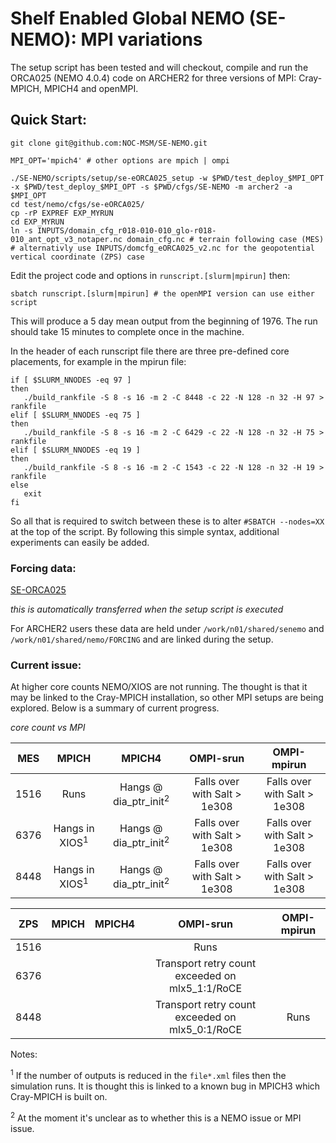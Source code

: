 # Shelf Enabled Global NEMO (SE-NEMO): MPI variations

The setup script has been tested and will checkout, compile and run the ORCA025 (NEMO 4.0.4) code on ARCHER2 for three versions of MPI: Cray-MPICH, MPICH4 and openMPI.

## Quick Start:

```
git clone git@github.com:NOC-MSM/SE-NEMO.git

MPI_OPT='mpich4' # other options are mpich | ompi

./SE-NEMO/scripts/setup/se-eORCA025_setup -w $PWD/test_deploy_$MPI_OPT -x $PWD/test_deploy_$MPI_OPT -s $PWD/cfgs/SE-NEMO -m archer2 -a $MPI_OPT
cd test/nemo/cfgs/se-eORCA025/
cp -rP EXPREF EXP_MYRUN
cd EXP_MYRUN
ln -s INPUTS/domain_cfg_r018-010-010_glo-r018-010_ant_opt_v3_notaper.nc domain_cfg.nc # terrain following case (MES)
# alternativly use INPUTS/domcfg_eORCA025_v2.nc for the geopotential vertical coordinate (ZPS) case
```
Edit the project code and options in  `runscript.[slurm|mpirun]` then:
```
sbatch runscript.[slurm|mpirun] # the openMPI version can use either script
```
This will produce a 5 day mean output from the beginning of 1976. The run should take 15 minutes to complete once in the machine.

In the header of each runscript file there are three pre-defined core placements, for example in the mpirun file:
```
if [ $SLURM_NNODES -eq 97 ]
then
   ./build_rankfile -S 8 -s 16 -m 2 -C 8448 -c 22 -N 128 -n 32 -H 97 > rankfile
elif [ $SLURM_NNODES -eq 75 ]
then
   ./build_rankfile -S 8 -s 16 -m 2 -C 6429 -c 22 -N 128 -n 32 -H 75 > rankfile
elif [ $SLURM_NNODES -eq 19 ]
then
   ./build_rankfile -S 8 -s 16 -m 2 -C 1543 -c 22 -N 128 -n 32 -H 19 > rankfile
else
   exit
fi
```
So all that is required to switch between these is to alter `#SBATCH --nodes=XX` at the top of the script. By following this simple syntax, additional experiments can easily be added.

### Forcing data:

[SE-ORCA025](http://gws-access.ceda.ac.uk/public/jmmp_collab/)

_this is automatically transferred when the setup script is executed_

For ARCHER2 users these data are held under `/work/n01/shared/senemo` and `/work/n01/shared/nemo/FORCING` and are linked during the setup.

### Current issue:

At higher core counts NEMO/XIOS are not running. The thought is that it may be linked to the Cray-MPICH installation, so other MPI setups are being explored. Below is a summary of current progress.

_core count vs MPI_

|  MES    | MPICH                      | MPICH4                           | OMPI-srun|  OMPI-mpirun|
| :----:  |  :----:                    |   :----:                         |:----:  |:----:  |
| 1516    |  Runs                      | Hangs @ dia_ptr_init<sup>2</sup> |Falls over with Salt > 1e308 | Falls over with Salt > 1e308|
| 6376    |  Hangs in XIOS<sup>1</sup> | Hangs @ dia_ptr_init<sup>2</sup> |Falls over with Salt > 1e308 | Falls over with Salt > 1e308|
| 8448    |  Hangs in XIOS<sup>1</sup> | Hangs @ dia_ptr_init<sup>2</sup> |Falls over with Salt > 1e308 | Falls over with Salt > 1e308|

|  ZPS    | MPICH                      | MPICH4    | OMPI-srun|  OMPI-mpirun|
| :----:  |    :----:                  |   :----:  |:----:  |:----:  |
| 1516    |                            |                     |Runs||
| 6376    |                            |           |  Transport retry count exceeded on mlx5_1:1/RoCE  ||
| 8448    |                            |           |  Transport retry count exceeded on mlx5_0:1/RoCE  | Runs |

Notes:

<sup>1</sup> If the number of outputs is reduced in the `file*.xml` files then the simulation runs. It is thought this is linked to a known bug in MPICH3 which Cray-MPICH is built on.

<sup>2</sup> At the moment it's unclear as to whether this is a NEMO issue or MPI issue.
